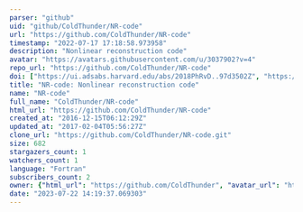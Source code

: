 ```yaml
---
parser: "github"
uid: "github/ColdThunder/NR-code"
url: "https://github.com/ColdThunder/NR-code"
timestamp: "2022-07-17 17:18:58.973958"
description: "Nonlinear reconstruction code"
avatar: "https://avatars.githubusercontent.com/u/3037902?v=4"
repo_url: "https://github.com/ColdThunder/NR-code"
doi: ["https://ui.adsabs.harvard.edu/abs/2018PhRvD..97d3502Z", "https://ui.adsabs.harvard.edu/abs/2018ascl.soft04015Y/abstract"]
title: "NR-code: Nonlinear reconstruction code"
name: "NR-code"
full_name: "ColdThunder/NR-code"
html_url: "https://github.com/ColdThunder/NR-code"
created_at: "2016-12-15T06:12:29Z"
updated_at: "2017-02-04T05:56:27Z"
clone_url: "https://github.com/ColdThunder/NR-code.git"
size: 682
stargazers_count: 1
watchers_count: 1
language: "Fortran"
subscribers_count: 2
owner: {"html_url": "https://github.com/ColdThunder", "avatar_url": "https://avatars.githubusercontent.com/u/3037902?v=4", "login": "ColdThunder", "type": "User"}
date: "2023-07-22 14:19:37.069303"
---
```

